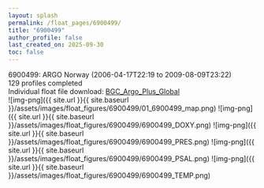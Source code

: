 ```yaml
---
layout: splash
permalink: /float_pages/6900499/
title: "6900499"
author_profile: false
last_created_on: 2025-09-30
toc: false
---
```

 
6900499: ARGO Norway (2006-04-17T22:19 to 2009-08-09T23:22)\
129 profiles completed\
Individual float file download: [BGC_Argo_Plus_Global](https://ftp.soest.hawaii.edu/bgc_argo_plus/Individual_Floats/outliers_removed/6900499_Sprof_processed.nc)\
![img-png]({{ site.url }}{{ site.baseurl }}/assets/images/float_figures/6900499/01_6900499_map.png)
![img-png]({{ site.url }}{{ site.baseurl }}/assets/images/float_figures/6900499/6900499_DOXY.png)
![img-png]({{ site.url }}{{ site.baseurl }}/assets/images/float_figures/6900499/6900499_PRES.png)
![img-png]({{ site.url }}{{ site.baseurl }}/assets/images/float_figures/6900499/6900499_PSAL.png)
![img-png]({{ site.url }}{{ site.baseurl }}/assets/images/float_figures/6900499/6900499_TEMP.png)
